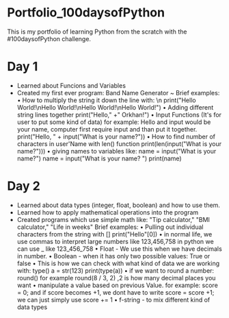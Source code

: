 # Portfolio_100daysofPython
This is my portfolio of learning Python from the scratch with the #100daysofPython challenge.

# Day 1
- Learned about Funcions and Variables
- Created my first ever program: Band Name Generator
~ Brief examples:
• How to multiply the string it down the line with: \n
print("Hello World!\nHello World!\nHello World!\nHello World!")
• Adding different string lines together
print("Hello," +" Orkhan!")
• Input Functions (It's for user to put some kind of data) for example: Hello and input would be your name, computer first require input and than put it together.
print("Hello, " + input("What is your name?"))
• How to find number of characters in user'Name with len() function
print(len(input("What is your name?")))
• giving names to variables like: name = input("What is your name?")
name = input("What is your name? ")
print(name)

# Day 2
- Learned about data types (integer, float, boolean) and how to use them.
- Learned how to apply mathematical operations into the program
- Created programs which use simple math like: "Tip calculator," "BMI calculator," "Life in weeks"
Brief examples:
• Pulling out individual characters from the string with []
print("Hello"[0])
• in normal life, we use commas to interpret large numbers like 123,456,758 in python we can use _ like 123_456_758
• Float - We use this when we have decimals in number.
• Boolean - when it has only two possible values: True or false
• This is how we can check with what kind of data we are working with: type()
a = str(123)
print(type(a))
• if we want to round a number: round()
for example round(8 / 3, 2) ,2 is how many decimal places you want
• manipulate a value based on previous Value. for example: score = 0; and if score becomes +1, we dont have to write score = score +1; 
we can just simply use score += 1
• f-string - to mix different kind of data types



